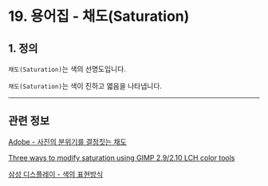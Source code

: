 # 19. 용어집 - 채도(Saturation)

## 1. 정의
`채도(Saturation)`는 색의 선명도입니다.

`채도(Saturation)`는 색이 진하고 엷음을 나타냅니다.

<a comment="TODO 예시 이미지 추가"></a>

***

## 관련 정보

[Adobe - 사진의 분위기를 결정짓는 채도](https://www.adobe.com/kr/creativecloud/photography/discover/photo-saturation.html)

[Three ways to modify saturation using GIMP 2.9/2.10 LCH color tools](https://ninedegreesbelow.com/photography/changing-saturation-using-lch-chroma.html)

[삼성 디스플레이 - 색의 표현방식](https://news.samsungdisplay.com/9131)